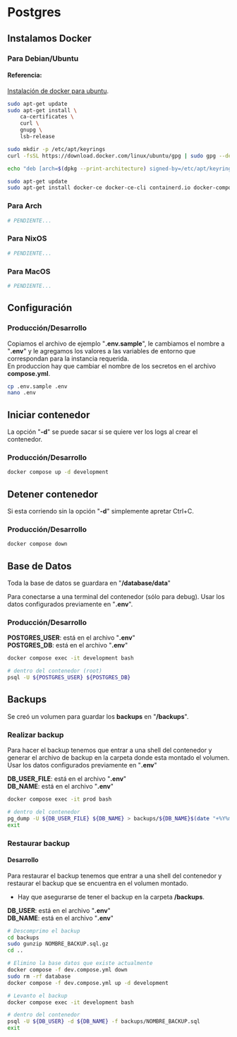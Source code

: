 # Postgres

## Instalamos Docker
### Para Debian/Ubuntu
#### Referencia: 
[Instalación de docker para ubuntu](https://docs.docker.com/engine/install/ubuntu).

```bash
sudo apt-get update
sudo apt-get install \
    ca-certificates \
    curl \
    gnupg \
    lsb-release

sudo mkdir -p /etc/apt/keyrings
curl -fsSL https://download.docker.com/linux/ubuntu/gpg | sudo gpg --dearmor -o /etc/apt/keyrings/docker.gpg

echo "deb [arch=$(dpkg --print-architecture) signed-by=/etc/apt/keyrings/docker.gpg] https://download.docker.com/linux/ubuntu $(lsb_release -cs) stable" | sudo tee /etc/apt/sources.list.d/docker.list > /dev/null

sudo apt-get update
sudo apt-get install docker-ce docker-ce-cli containerd.io docker-compose-plugin
```

### Para Arch

```bash
# PENDIENTE...
```

### Para NixOS

```bash
# PENDIENTE...
```

### Para MacOS

```bash
# PENDIENTE...
```


## Configuración
### Producción/Desarrollo

Copiamos el archivo de ejemplo "**.env.sample**", le cambiamos el nombre a "**.env**" y le agregamos los valores a las variables de entorno que correspondan para la instancia requerida. <br>
En produccion hay que cambiar el nombre de los secretos en el archivo **compose.yml**.

```bash
cp .env.sample .env
nano .env
```

## Iniciar contenedor

La opción "**-d**" se puede sacar si se quiere ver los logs al crear el contenedor.

### Producción/Desarrollo

```bash
docker compose up -d development
```

## Detener contenedor

Si esta corriendo sin la opción "**-d**" simplemente apretar Ctrl+C.

### Producción/Desarrollo

```bash
docker compose down
```

## Base de Datos

Toda la base de datos se guardara en "**/database/data**"

Para conectarse a una terminal del contenedor (sólo para debug).
Usar los datos configurados previamente en "**.env**".

### Producción/Desarrollo

**POSTGRES_USER**: está en el archivo "**.env**" <br>
**POSTGRES_DB**: está en el archivo "**.env**"

```bash
docker compose exec -it development bash

# dentro del contenedor (root)
psql -U ${POSTGRES_USER} ${POSTGRES_DB}
```

## Backups

Se creó un volumen para guardar los **backups** en "**/backups**".

### Realizar backup

Para hacer el backup tenemos que entrar a una shell del contenedor y generar el archivo de backup en la carpeta donde esta montado el volumen.
Usar los datos configurados previamente en "**.env**"

**DB_USER_FILE**: está en el archivo "**.env**" <br>
**DB_NAME**: está en el archivo "**.env**"

```bash
docker compose exec -it prod bash

# dentro del contenedor
pg_dump -U ${DB_USER_FILE} ${DB_NAME} > backups/${DB_NAME}$(date "+%Y%m%d-%H_%M").sql
exit
```

### Restaurar backup

#### Desarrollo

Para restaurar el backup tenemos que entrar a una shell del contenedor y restaurar el backup que se encuentra en el volumen montado.

* Hay que asegurarse de tener el backup en la carpeta **/backups**.

**DB_USER**: está en el archivo "**.env**" <br>
**DB_NAME**: está en el archivo "**.env**"

```bash
# Descomprimo el backup
cd backups
sudo gunzip NOMBRE_BACKUP.sql.gz
cd ..

# Elimino la base datos que existe actualmente
docker compose -f dev.compose.yml down
sudo rm -rf database
docker compose -f dev.compose.yml up -d development

# Levanto el backup
docker compose exec -it development bash

# dentro del contenedor
psql -U ${DB_USER} -d ${DB_NAME} -f backups/NOMBRE_BACKUP.sql
exit
```